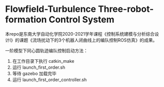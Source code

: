 # Flowfield-Turbulence Three-robot-formation Control System

本repo是东南大学自动化学院2020-2021学年课程《控制系统建模与分析综合设计I》的课题《流场扰动下的3个机器人闭曲线上的编队控制ROS仿真》的成果。

一阶模型下同心圆轨迹编队控制启动方法：
1. 在工作目录下执行 catkin_make
2. 运行 launch_first_order.sh
3. 等待 gazebo 加载完毕
4. 运行 launch_first_order_controller.sh
